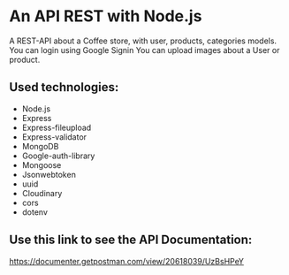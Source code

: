 # An API REST with Node.js

A REST-API about a Coffee store, with user, products, categories models. 
You can login using Google Signin
You can upload images about a User or product.

## Used technologies:
- Node.js
- Express
- Express-fileupload
- Express-validator
- MongoDB
- Google-auth-library
- Mongoose
- Jsonwebtoken
- uuid
- Cloudinary
- cors
- dotenv

## Use this link to see the API Documentation:
https://documenter.getpostman.com/view/20618039/UzBsHPeY